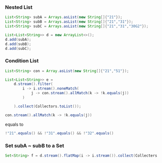 ### Nested List
```java
List<String> subA = Arrays.asList(new String[]{"21"});
List<String> subB = Arrays.asList(new String[]{"21","31"});
List<String> subC = Arrays.asList(new String[]{"21","31","30G2"});

List<List<String>> d = new ArrayList<>();
d.add(subA);
d.add(subB);
d.add(subC);
```

### Condition List
```java
List<String> con = Array.asList(new String[]{"21","51"});

List<List<String>> e = 
    d.stream().filter(
        i -> i.stream().noneMatch(
            j -> con.stream().allMatch(k -> !k.equals(j))
        )

    ).collect(Collectors.toList());
```

```java
con.stream().allMatch(k -> !k.equals(j)) 
```
equals to 
```java
!"21".equals() && !"31".equals() && !"32".equals()
```

### Set subA ~ subB to a Set
```java
Set<String> f = d.stream().flatMap(i -> i.stream()).collect(Collecters.toSet());
```